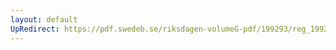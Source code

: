 ```yaml
---
layout: default
UpRedirect: https://pdf.swedeb.se/riksdagen-volumeG-pdf/199293/reg_199293/reg_199293_0617.pdf
---
```

